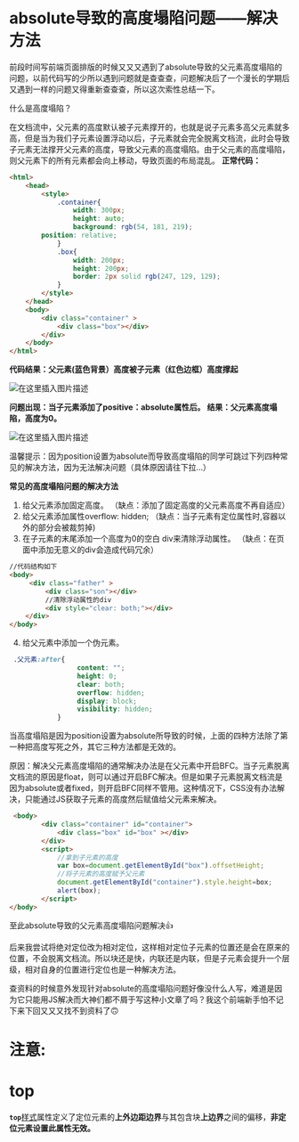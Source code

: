 # absolute导致的高度塌陷问题——解决方法

前段时间写前端页面排版的时候又又又遇到了absolute导致的父元素高度塌陷的问题，以前代码写的少所以遇到问题就是查查查，问题解决后了一个漫长的学期后又遇到一样的问题又得重新查查查，所以这次索性总结一下。

什么是高度塌陷？

在文档流中，父元素的高度默认被子元素撑开的，也就是说子元素多高父元素就多高，但是当为我们子元素设置浮动以后，子元素就会完全脱离文档流，此时会导致子元素无法撑开父元素的高度，导致父元素的高度塌陷。由于父元素的高度塌陷，则父元素下的所有元素都会向上移动，导致页面的布局混乱。
**正常代码：**

```html
<html>
    <head>
        <style>
            .container{
                width: 300px;
                height: auto;
                background: rgb(54, 181, 219);
		position: relative;
            }
            .box{
                width: 200px;
                height: 200px;
                border: 2px solid rgb(247, 129, 129);
            }
        </style>
    </head>
    <body>
        <div class="container" >
            <div class="box"></div>
        </div>
    </body>
</html>


```

**代码结果：父元素(蓝色背景）高度被子元素（红色边框）高度撑起**

![在这里插入图片描述](https://img-blog.csdnimg.cn/20200703235305297.png?x-oss-process=image/watermark,type_ZmFuZ3poZW5naGVpdGk,shadow_10,text_aHR0cHM6Ly9ibG9nLmNzZG4ubmV0L3dlaXhpbl80NDA2NjUzNA==,size_16,color_FFFFFF,t_70)

**问题出现：当子元素添加了positive：absolute属性后。**
**结果：父元素高度塌陷，高度为0。**

![在这里插入图片描述](https://img-blog.csdnimg.cn/20200703235514504.png?x-oss-process=image/watermark,type_ZmFuZ3poZW5naGVpdGk,shadow_10,text_aHR0cHM6Ly9ibG9nLmNzZG4ubmV0L3dlaXhpbl80NDA2NjUzNA==,size_16,color_FFFFFF,t_70)

温馨提示：因为position设置为absolute而导致高度塌陷的同学可跳过下列四种常见的解决方法，因为无法解决问题（具体原因请往下拉…）

**常见的高度塌陷问题的解决方法**

1. 给父元素添加固定高度。
   （缺点：添加了固定高度的父元素高度不再自适应）
2. 给父元素添加属性overflow: hidden;
   （缺点：当子元素有定位属性时,容器以外的部分会被裁剪掉)
3. 在子元素的末尾添加一个高度为0的空白 div来清除浮动属性。
   （缺点：在页面中添加无意义的div会造成代码冗余）

```html
//代码结构如下
<body>
     <div class="father" >
         <div class="son"></div>
         //清除浮动属性的div
         <div style="clear: both;"></div>
    </div>
</body>

```

4. 给父元素中添加一个伪元素。

```css
 .父元素:after{
                 content: "";
                 height: 0;
                 clear: both;
                 overflow: hidden;
                 display: block;
                 visibility: hidden;
            } 

```

当高度塌陷是因为position设置为absolute所导致的时候，上面的四种方法除了第一种把高度写死之外，其它三种方法都是无效的。

原因：解决父元素高度塌陷的通常解决办法是在父元素中开启BFC。当子元素脱离文档流的原因是float，则可以通过开启BFC解决。但是如果子元素脱离文档流是因为absolute或者fixed，则开启BFC同样不管用。这种情况下，CSS没有办法解决，只能通过JS获取子元素的高度然后赋值给父元素来解决。

```html
 <body>
        <div class="container" id="container">
            <div class="box" id="box" ></div>
        </div>
        <script>
            //拿到子元素的高度
            var box=document.getElementById("box").offsetHeight;
            //将子元素的高度赋予父元素
            document.getElementById("container").style.height=box;
            alert(box);
        </script>
</body>


```

至此absolute导致的父元素高度塌陷问题解决👍

后来我尝试将绝对定位改为相对定位，这样相对定位子元素的位置还是会在原来的位置，不会脱离文档流。所以块还是快，内联还是内联，但是子元素会提升一个层级，相对自身的位置进行定位也是一种解决方法。

查资料的时候意外发现针对absolute的高度塌陷问题好像没什么人写，难道是因为它只能用JS解决而大神们都不屑于写这种小文章了吗？我这个前端新手怕不记下来下回又又又找不到资料了🙃


# 注意:

# top

**`top`**[样式](https://developer.mozilla.org/zh-CN/docs/Web/CSS)属性定义了定位元素的**上外边距边界**与其包含块**上边界**之间的偏移，**非定位元素设置此属性无效。**